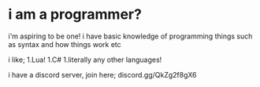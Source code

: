 # i am a programmer?

i'm aspiring to be one!
i have basic knowledge of programming things such as syntax and how things work etc

i like;
1.Lua!
1.C#
1.literally any other languages!

i have a discord server, join here; discord.gg/QkZg2f8gX6
